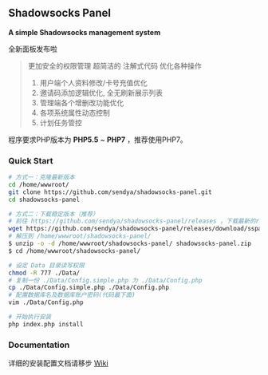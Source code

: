 ## Shadowsocks Panel

**A simple Shadowsocks management system**

全新面板发布啦

> 更加安全的权限管理
> 超简洁的 注解式代码
> 优化各种操作
> 	1. 用户端个人资料修改/卡号充值优化
> 	2. 邀请码添加逻辑优化, 全无刷新展示列表
> 	3. 管理端各个增删改功能优化
> 	4. 各项系统属性动态控制
> 	5. 计划任务管控

程序要求PHP版本为 **PHP5.5** ~ **PHP7** ，推荐使用PHP7。

### Quick Start
```bash
# 方式一：克隆最新版本
cd /home/wwwroot/
git clone https://github.com/sendya/shadowsocks-panel.git
cd shadowsocks-panel

# 方式二：下载稳定版本（推荐）
# 前往 https://github.com/sendya/shadowsocks-panel/releases ，下载最新的release版本（当前版本：v1.04）
wget https://github.com/sendya/shadowsocks-panel/releases/download/sspanel-v1.04/shadowsocks-panel-v1.04.zip -O shadowsocks-panel.zip
# 解压到 /home/wwwroot/shadowsocks-panel/
$ unzip -o -d /home/wwwroot/shadowsocks-panel/ shadowsocks-panel.zip
$ cd /home/wwwroot/shadowsocks-panel/

# 设定 Data 目录读写权限
chmod -R 777 ./Data/
# 复制一份 ./Data/Config.simple.php 为 ./Data/Config.php
cp ./Data/Config.simple.php ./Data/Config.php
# 配置数据库名及数据库账户密码(代码最下面)
vim ./Data/Config.php

# 开始执行安装
php index.php install
```

### Documentation
详细的安装配置文档请移步 [Wiki](https://github.com/sendya/shadowsocks-panel/wiki)
